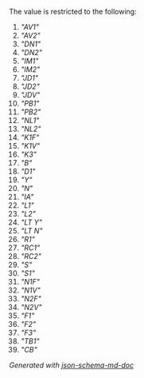The value is restricted to the following: 

 1. _"AV1"_
 2. _"AV2"_
 3. _"DN1"_
 4. _"DN2"_
 5. _"IM1"_
 6. _"IM2"_
 7. _"JD1"_
 8. _"JD2"_
 9. _"JDV"_
 10. _"PB1"_
 11. _"PB2"_
 12. _"NL1"_
 13. _"NL2"_
 14. _"K1F"_
 15. _"K1V"_
 16. _"K3"_
 17. _"B"_
 18. _"D1"_
 19. _"Y"_
 20. _"N"_
 21. _"IA"_
 22. _"L1"_
 23. _"L2"_
 24. _"LT Y"_
 25. _"LT N"_
 26. _"R1"_
 27. _"RC1"_
 28. _"RC2"_
 29. _"S"_
 30. _"S1"_
 31. _"N1F"_
 32. _"N1V"_
 33. _"N2F"_
 34. _"N2V"_
 35. _"F1"_
 36. _"F2"_
 37. _"F3"_
 38. _"TB1"_
 39. _"CB"_

_Generated with [json-schema-md-doc](https://brianwendt.github.io/json-schema-md-doc/)_